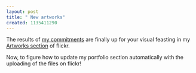 ```yaml
--- 
layout: post
title: " New artworks"
created: 1135411290
---
```

The results of <a href="http://nimbupani.com/2005/12/02/new_commitments.php">my commitments</a> are finally up for your visual feasting in my <a href="http://www.flickr.com/photos/nimbupani/sets/1107209/">Artworks section</a> of flickr. 

Now, to figure how to update my portfolio section automatically with the uploading of the files on flickr!
